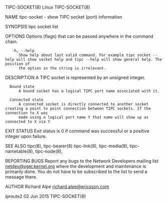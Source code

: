 TIPC-SOCKET(8)								     Linux								TIPC-SOCKET(8)

NAME
       tipc-socket - show TIPC socket (port) information

SYNOPSIS
       tipc socket list

OPTIONS
       Options (flags) that can be passed anywhere in the command chain.

       -h, --help
	      Show help about last valid command. For example tipc socket --help will show socket help and tipc --help will show general help. The position of
	      the option in the string is irrelevant.

DESCRIPTION
       A TIPC socket is represented by an unsigned integer.

	  Bound state
	      A bound socket has a logical TIPC port name associated with it.

	  Connected state
	      A connected socket is directly connected to another socket creating a point to point connection between TIPC sockets. If the connection to X was
	      made using a logical port name Y that name will show up as connected to X via Y

EXIT STATUS
       Exit status is 0 if command was successful or a positive integer upon failure.

SEE ALSO
       tipc(8), tipc-bearer(8) tipc-link(8), tipc-media(8), tipc-nametable(8), tipc-node(8),

REPORTING BUGS
       Report  any  bugs  to the Network Developers mailing list <netdev@vger.kernel.org> where the development and maintenance is primarily done.  You do not
       have to be subscribed to the list to send a message there.

AUTHOR
       Richard Alpe <richard.alpe@ericsson.com>

iproute2								  02 Jun 2015								TIPC-SOCKET(8)
